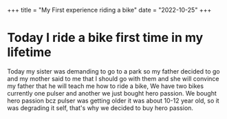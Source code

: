 +++
title = "My First experience riding a bike"
date = "2022-10-25"
+++
# Today I ride a bike first time in my lifetime
Today my sister was demanding to go to a park so my father decided to go and my mother said to me that I should go with them and she will convince my father that he will teach me how to ride a bike, We have two bikes currently one pulser and another we just bought hero passion. We bought hero passion bcz pulser was getting older it was about 10-12 year old, so it was degrading it self, that's why we decided to buy hero passion. 
